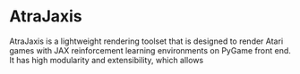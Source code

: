 # AtraJaxis
AtraJaxis is a lightweight rendering toolset that is designed to render Atari games with JAX reinforcement learning environments on PyGame front end. It has high modularity and extensibility, which allows 